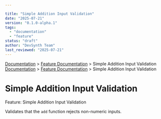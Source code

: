```yaml
---

title: "Simple Addition Input Validation"
date: "2025-07-21"
version: "0.1.0-alpha.1"
tags:
  - "documentation"
  - "feature"
status: "draft"
author: "DevSynth Team"
last_reviewed: "2025-07-21"
---
```

<div class="breadcrumbs">
<a href="../index.md">Documentation</a> &gt; <a href="index.md">Feature Documentation</a> &gt; Simple Addition Input Validation
</div>

<div class="breadcrumbs">
<a href="../index.md">Documentation</a> &gt; <a href="index.md">Feature Documentation</a> &gt; Simple Addition Input Validation
</div>

# Simple Addition Input Validation

Feature: Simple Addition Input Validation

Validates that the `add` function rejects non-numeric inputs.
